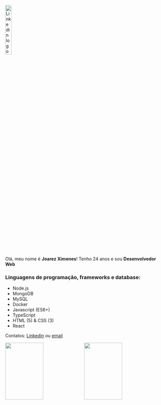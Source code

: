 <a href="https://www.linkedin.com/in/joarezximenes/">
  <img src="https://content.linkedin.com/content/dam/me/business/en-us/amp/brand-site/v2/bg/LI-Logo.svg.original.svg" alt="Linkedin logo"
	title="Joarez Ximenes" width="20%" height="auto" />
</a>

Olá, meu nome é **Joarez Ximenes**! Tenho 24 anos e sou **Desenvolvedor Web** 

### Linguagens de programação, frameworks e database:

- Node.js
- MongoDB
- MySQL
- Docker
- Javascript (ES6+)
- TypeScript
- HTML (5) & CSS (3)
- React 


Contatos:  [Linkedin](https://www.linkedin.com/in/joarezximenes/ "Linkedin Joarez Ximenes") ou [email](mailto:joarezximenesleitejunior@gmail.com)




<div>
<img height="180em" width="49%" src="https://github-readme-stats.vercel.app/api?username=JoarezXimenes&count_private=true&show_icons=true&theme=vue-dark&include_all_commits=false">
<img height="180em" width="49%" src="https://github-readme-stats.vercel.app/api/top-langs/?username=JoarezXimenes&layout=compact&theme=vue-dark">
</div>
